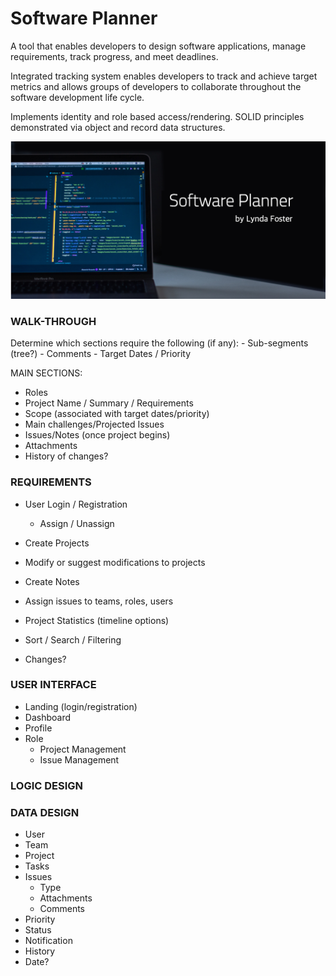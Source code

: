 # Software Planner
A tool that enables developers to design software applications, manage requirements, track progress, and meet deadlines. 

Integrated tracking system enables developers to track and achieve target metrics and allows groups of developers to collaborate throughout the software development life cycle.

Implements identity and role based access/rendering. SOLID principles demonstrated via object and record data structures. 

![My App](./app.png)

### WALK-THROUGH

Determine which sections require the following (if any):
	- Sub-segments (tree?)
	- Comments
	- Target Dates / Priority

MAIN SECTIONS:

- Roles
- Project Name / Summary / Requirements
- Scope (associated with target dates/priority)
- Main challenges/Projected Issues
- Issues/Notes (once project begins)
- Attachments
- History of changes?

### REQUIREMENTS

- User Login / Registration
	- Assign / Unassign
- Create Projects
- Modify or suggest modifications to projects
- Create Notes
- Assign issues to teams, roles, users
- Project Statistics (timeline options)
- Sort / Search / Filtering

- Changes?


### USER INTERFACE

- Landing (login/registration)
- Dashboard
- Profile
- Role
	- Project Management
	- Issue Management


### LOGIC DESIGN


### DATA DESIGN

- User
- Team
- Project
- Tasks
- Issues
	- Type
	- Attachments
	- Comments
- Priority
- Status
- Notification
- History
- Date?
